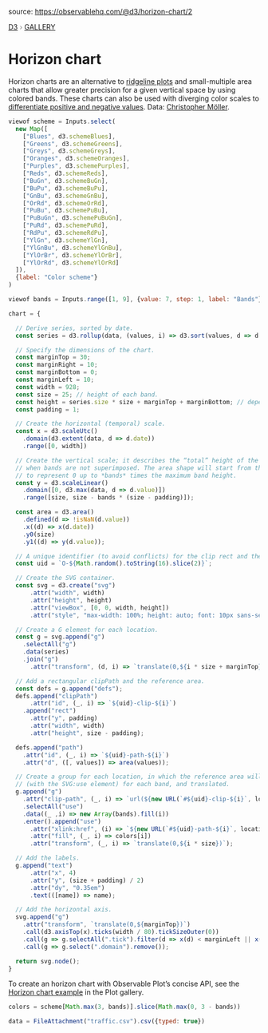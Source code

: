 source: https://observablehq.com/@d3/horizon-chart/2
<div style="color: grey; font: 13px/25.5px var(--sans-serif); text-transform: uppercase;"><h1 style="display: none;">Horizon chart</h1><a href="https://d3js.org/">D3</a> › <a href="/@d3/gallery">Gallery</a></div>

# Horizon chart

Horizon charts are an alternative to [ridgeline plots](/@d3/ridgeline-plot) and small-multiple area charts that allow greater precision for a given vertical space by using colored bands. These charts can also be used with diverging color scales to [differentiate positive and negative values](/@d3/horizon-chart-ii). Data: [Christopher Möller](https://gist.github.com/chrtze/c74efb46cadb6a908bbbf5227934bfea).

```js
viewof scheme = Inputs.select(
  new Map([
    ["Blues", d3.schemeBlues],
    ["Greens", d3.schemeGreens],
    ["Greys", d3.schemeGreys],
    ["Oranges", d3.schemeOranges],
    ["Purples", d3.schemePurples],
    ["Reds", d3.schemeReds],
    ["BuGn", d3.schemeBuGn],
    ["BuPu", d3.schemeBuPu],
    ["GnBu", d3.schemeGnBu],
    ["OrRd", d3.schemeOrRd],
    ["PuBu", d3.schemePuBu],
    ["PuBuGn", d3.schemePuBuGn],
    ["PuRd", d3.schemePuRd],
    ["RdPu", d3.schemeRdPu],
    ["YlGn", d3.schemeYlGn],
    ["YlGnBu", d3.schemeYlGnBu],
    ["YlOrBr", d3.schemeYlOrBr],
    ["YlOrRd", d3.schemeYlOrRd]
  ]),
  {label: "Color scheme"}
)
```

```js
viewof bands = Inputs.range([1, 9], {value: 7, step: 1, label: "Bands"})
```

```js echo
chart = {

  // Derive series, sorted by date. 
  const series = d3.rollup(data, (values, i) => d3.sort(values, d => d.date), d => d.name);

  // Specify the dimensions of the chart.
  const marginTop = 30;
  const marginRight = 10;
  const marginBottom = 0;
  const marginLeft = 10;
  const width = 928;
  const size = 25; // height of each band.
  const height = series.size * size + marginTop + marginBottom; // depends on the number of series
  const padding = 1;

  // Create the horizontal (temporal) scale.
  const x = d3.scaleUtc()
    .domain(d3.extent(data, d => d.date))
    .range([0, width])

  // Create the vertical scale; it describes the “total” height of the area,
  // when bands are not superimposed. The area shape will start from the y=size position
  // to represent 0 up to *bands* times the maximum band height.
  const y = d3.scaleLinear()
    .domain([0, d3.max(data, d => d.value)])
    .range([size, size - bands * (size - padding)]);

  const area = d3.area()
    .defined(d => !isNaN(d.value))
    .x((d) => x(d.date))
    .y0(size)
    .y1((d) => y(d.value));

  // A unique identifier (to avoid conflicts) for the clip rect and the reusable paths.
  const uid = `O-${Math.random().toString(16).slice(2)}`;

  // Create the SVG container.
  const svg = d3.create("svg")
      .attr("width", width)
      .attr("height", height)
      .attr("viewBox", [0, 0, width, height])
      .attr("style", "max-width: 100%; height: auto; font: 10px sans-serif;");

  // Create a G element for each location.
  const g = svg.append("g")
    .selectAll("g")
    .data(series)
    .join("g")
      .attr("transform", (d, i) => `translate(0,${i * size + marginTop})`);

  // Add a rectangular clipPath and the reference area.
  const defs = g.append("defs");
  defs.append("clipPath")
      .attr("id", (_, i) => `${uid}-clip-${i}`)
    .append("rect")
      .attr("y", padding)
      .attr("width", width)
      .attr("height", size - padding);

  defs.append("path")
    .attr("id", (_, i) => `${uid}-path-${i}`)
    .attr("d", ([, values]) => area(values));

  // Create a group for each location, in which the reference area will be replicated
  // (with the SVG:use element) for each band, and translated.
  g.append("g")
    .attr("clip-path", (_, i) => `url(${new URL(`#${uid}-clip-${i}`, location)})`)
    .selectAll("use")
    .data((_ ,i) => new Array(bands).fill(i))
    .enter().append("use")
      .attr("xlink:href", (i) => `${new URL(`#${uid}-path-${i}`, location)}`)
      .attr("fill", (_, i) => colors[i])
      .attr("transform", (_, i) => `translate(0,${i * size})`);

  // Add the labels.
  g.append("text")
      .attr("x", 4)
      .attr("y", (size + padding) / 2)
      .attr("dy", "0.35em")
      .text(([name]) => name);

  // Add the horizontal axis.
  svg.append("g")
    .attr("transform", `translate(0,${marginTop})`)
    .call(d3.axisTop(x).ticks(width / 80).tickSizeOuter(0))
    .call(g => g.selectAll(".tick").filter(d => x(d) < marginLeft || x(d) >= width - marginRight).remove())
    .call(g => g.select(".domain").remove());

  return svg.node();
}
```

To create an horizon chart with Observable Plot’s concise API, see the [Horizon chart example](https://observablehq.com/@observablehq/plot-horizon?intent=fork) in the Plot gallery.

```js echo
colors = scheme[Math.max(3, bands)].slice(Math.max(0, 3 - bands))
```

```js echo
data = FileAttachment("traffic.csv").csv({typed: true})
```

